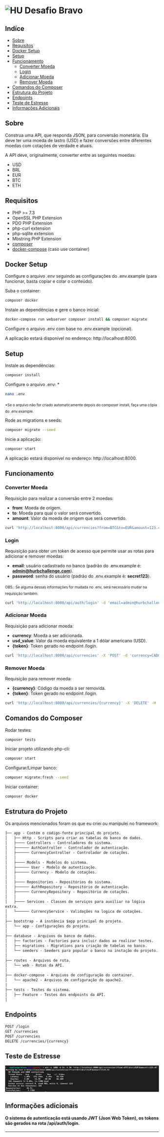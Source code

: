 # <img src="https://avatars1.githubusercontent.com/u/7063040?v=4&s=200.jpg" alt="HU" width="24" /> Desafio Bravo

## Indíce

-   [Sobre](#about)
-   [Requisitos](#requirements)
-   [Docker Setup](#docker-setup)
-   [Setup](#setup)
-   [Funcionamento](#work)
    -   [Converter Moeda](#work-currency-convert)
    -   [Login](#work-login)
    -   [Adicionar Moeda](#work-currency-add)
    -   [Remover Moeda](#work-currency-remove)
-   [Comandos do Composer](#composer-commands)
-   [Estrutura do Projeto](#filesystem)
-   [Endpoints](#endpoints)
-   [Teste de Estresse](#stress-test)
-   [Informações Adicionais](#details)

<a name="about"></a>

## Sobre

Construa uma API, que responda JSON, para conversão monetária. Ela deve ter uma moeda de lastro (USD) e fazer conversões entre diferentes moedas com cotações de verdade e atuais.

A API deve, originalmente, converter entre as seguintes moedas:

-   USD
-   BRL
-   EUR
-   BTC
-   ETH

<a name="requirements"></a>

## Requisitos

-   PHP >= 7.3
-   OpenSSL PHP Extension
-   PDO PHP Extension
-   php-curl extension
-   php-sqlite extension
-   Mbstring PHP Extension
-   [composer](https://getcomposer.org/doc/00-intro.md)
-   [docker-compose](https://docs.docker.com/compose/install) (caso use container)

<a name="docker-setup"></a>

## Docker Setup

Configure o arquivo .env seguindo as configurações do .env.example (para funcionar, basta copiar e colar o conteúdo).

Suba o container:

```sh
composer docker
```

Instale as dependências e gere o banco inicial:

```sh
docker-compose run webserver composer install && composer migrate
```

Configure o arquivo .env com base no .env.example (opcional).

A aplicação estará disponível no endereço: http://localhost:8000.

<a name="setup"></a>

## Setup

Instale as dependências:

```sh
composer install
```

Configure o arquivo .env: \*

```sh
nano .env
```

<sub>\*Se o arquivo não for criado automaticamente depois do composer install, faça uma cópia do .env.example.</sub>

Rode as migrations e seeds:

```sh
composer migrate --seed
```

Inicie a aplicação:

```sh
composer start
```

A aplicação estará disponível no endereço: http://localhost:8000.

<a name="work"></a>

## Funcionamento

<a name="work-currency-convert"></a>

### Converter Moeda

Requisição para realizar a conversão entre 2 moedas:

-   **from**: Moeda de origem.
-   **to**: Moeda para qual o valor será convertido.
-   **amount**: Valor da moeda de origem que será convertido.

```sh
curl 'http://localhost:8000/api/currencies?from=BTC&to=EUR&amount=123.45'
```

<a name="work-login"></a>

### Login

Requisição para obter um token de acesso que permite usar as rotas para adicionar e remover moedas:

-   **email**: usuário cadastrado no banco (padrão do .env.example é: **admin@hurbchallenge.com**).
-   **password**: senha do usuário (padrão do .env.example é: **secret123**).

<sub>OBS.: Se alguma dessas informações for mudada no .env, será necessário mudar na requisição também.</sub>

```sh
curl 'http://localhost:8000/api/auth/login' -d 'email=admin@hurbchallenge.com&password=secret123'
```

<a name="work-currency-add"></a>

### Adicionar Moeda

Requisição para adicionar moeda:

-   **currency**: Moeda a ser adicionada.
-   **usd_value**: Valor da moeda equivalente a 1 dólar americano (USD).
-   **{token}**: Token gerado no endpoint /login.

```sh
curl 'http://localhost:8000/api/currencies' -X 'POST' -d 'currency=CAD&usd_value=1.26' -H 'Authorization: Bearer {token}'
```

<a name="work-currency-remove"></a>

### Remover Moeda

Requisição para remover moeda:

-   **{currency}**: Código da moeda a ser removida.
-   **{token}**: Token gerado no endpoint /login.

```sh
curl 'http://localhost:8000/api/currencies/{currency}' -X 'DELETE' -H 'Authorization: Bearer {token}'
```

<a name="composer-commands"></a>

## Comandos do Composer

Rodar testes:

```sh
composer tests
```

Iniciar projeto utilizando php-cli:

```sh
composer start
```

Configurar/Limpar banco:

```sh
composer migrate:fresh --seed
```

Iniciar container:

```sh
composer docker
```

<a name="filesystem"></a>

## Estrutura do Projeto

Os arquivos mencionados foram os que eu criei ou manipulei no framework:

```
├── app - Contém o código-fonte principal do projeto.
│   ├── Http - Scripts para criar as tabelas do banco de dados.
│   ├──── Controllers - Controladores do sistema.
│   ├────── AuthController - Controlador de autenticação.
│   ├────── CurrencyController - Controlador de cotações.
│   │
│   ├──── Models - Modelos do sistema.
│   ├────── User - Modelo de autenticação.
│   ├────── Currency - Modelo de cotações.
│   │
│   ├──── Repositories - Repositórios do sistema.
│   ├────── AuthRepository - Repositório de autenticação.
│   ├────── CurrencyRepository - Repositório de cotações.
│   │
│   ├──── Services - Classes de serviços para auxiliar na lógica extra.
│   └────── CurrencyService - Validações na logica de cotações.
│
├── bootstrap - A instância $app principal do projeto.
│   └── app - Configurações do projeto.
│
├── database - Arquivos do banco de dados.
│   ├── factories - Factories para incluir dados ao realizar testes.
│   ├── migrations - Migrations para criação de tabelas no banco.
│   └── seeders - Seeders para popular o banco na instação do projeto.
│
├── routes - Arquivos de rota.
│   └── web - Rotas da API.
│
├── docker-compose - Arquivos de configuração do container.
│   └── apache2 - Arquivos de configuração do apache2.
|
├── tests - Testes do sistema.
│   ├── Feature - Testes dos endpoints da API.
│
```

<a name="endpoints"></a>

## Endpoints

```
POST /login
GET /currencies
POST /currencies
DELETE /currencies/{currency}
```

<a name="stress-test"></a>

## Teste de Estresse

<img src="./stress-test.png" alt="stress test" />

<a name="details"></a>

## Informações adicionais

#### O sistema de autenticação está usando JWT (Json Web Token), os tokens são gerados na rota /api/auth/login.

---
